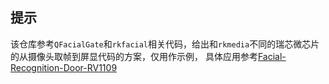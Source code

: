## 提示

该仓库参考`QFacialGate`和`rkfacial`相关代码，给出和`rkmedia`不同的瑞芯微芯片的从摄像头取帧到屏显代码的方案，仅用作示例，
具体应用参考[Facial-Recognition-Door-RV1109](https://github.com/AsterCass/Facial-Recognition-Door-RV1109)